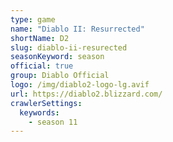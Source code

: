 ```yaml
---
type: game
name: "Diablo II: Resurrected"
shortName: D2
slug: diablo-ii-resurected
seasonKeyword: season
official: true
group: Diablo Official
logo: /img/diablo2-logo-lg.avif
url: https://diablo2.blizzard.com/
crawlerSettings:
  keywords:
    - season 11
---
```

